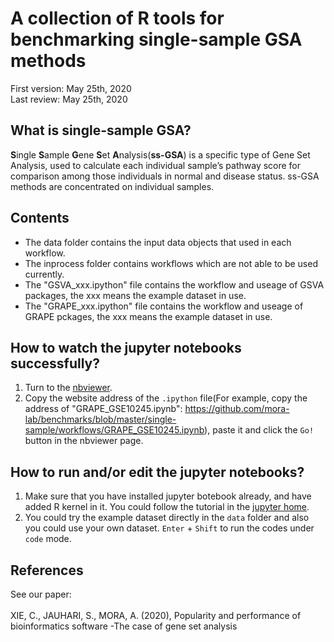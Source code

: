 # A collection of R tools for benchmarking single-sample GSA methods
First version: May 25th, 2020<br>
Last review: May 25th, 2020
## What is single-sample GSA?
**S**ingle **S**ample **G**ene **S**et **A**nalysis(**ss-GSA**) is a specific type of Gene Set Analysis, used to calculate each individual sample’s pathway score for comparison among those individuals in normal and disease status. ss-GSA methods are concentrated on individual samples.
## Contents
* The data folder contains the input data objects that used in each workflow. <br>
* The inprocess folder contains workflows which are not able to be used currently. <br>
* The "GSVA_xxx.ipython" file contains the workflow and useage of GSVA packages, the xxx means the example dataset in use. <br>
* The "GRAPE_xxx.ipython" file contains the workflow and useage of GRAPE pckages, the xxx means the example dataset in use. 
## How to watch the jupyter notebooks successfully?
1. Turn to the [nbviewer](https://nbviewer.jupyter.org/).
2. Copy the website address of the `.ipython` file(For example, copy the address of "GRAPE_GSE10245.ipynb": https://github.com/mora-lab/benchmarks/blob/master/single-sample/workflows/GRAPE_GSE10245.ipynb), paste it and click the `Go!` button in the nbviewer page.
## How to run and/or edit the jupyter notebooks?
1. Make sure that you have installed jupyter botebook already, and have added R kernel in it. You could follow the tutorial in the [jupyter home](https://jupyter.org/install).
2. You could try the example dataset directly in the `data` folder and also you could use your own dataset. `Enter` + `Shift` to  run the codes under `code` mode. 
## References
See our paper:<br><br>
XIE, C., JAUHARI, S., MORA, A. (2020), Popularity and performance of bioinformatics software -The case of gene set analysis
